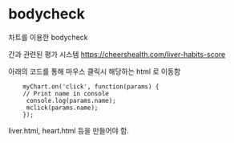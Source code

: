 # bodycheck
차트를 이용한 bodycheck

간과 관련된 평가 시스템
https://cheershealth.com/liver-habits-score

아래의 코드를 통해 마우스 클릭시 해당하는 html 로 이동함

```
    myChart.on('click', function(params) {
    // Print name in console
     console.log(params.name);
     mclick(params.name);
    }); 
```

liver.html, heart.html 등을 만들어야 함.
